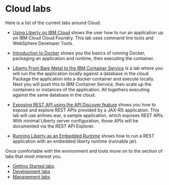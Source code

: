 # Cloud labs

Here is a list of the current labs around Cloud.

* [Using Liberty on IBM Cloud](./1_LibertyOnIBMCloud/DiscoverLibertyonBluemix.md) shows the user how to run an application up on IBM Cloud Cloud Foundry.   This lab uses command line tools and WebSphere Developer Tools.

* [Introduction to Docker](./4_HelloDocker/HelloDocker.md) shows you the basics of running Docker, packaging an application and runtime, then executing the container.

* [Liberty From Bare Metal to the IBM Container Service](./6_ScalingContainers/scalingContainers.md) is a lab where you will run the the application locally against a database in the cloud. Package the application into a docker container and execute locally.  Next you will push this to IBM Container Service, then scale up the containers or instances of the application.  All togethers executing against the same database in the cloud.

* [Exposing REST API using the API Discover feature](./2_APIDiscovery/APIDiscovery.Lab.md) shows you how to expose and explore REST APIs provided by a JAX-RS application. This lab will use airlines.war, a sample application, which exposes REST APIs. With minimal Liberty server configuration, those APIs will be documented via the REST API Explorer.

* [Running Liberty as an Embedded Runtime](./5_EmbeddableRuntime/ExecutableJar.md) shows how to run a REST application with an embedded liberty runtime (runnable jar).



Once comfortable with the environment and tools move on to the section of labs that most interest you.  
- [Getting Started labs](../gettingStarted/README.md)
- [Development labs](../development/README.md)
- [Management labs](../management/README.md)

